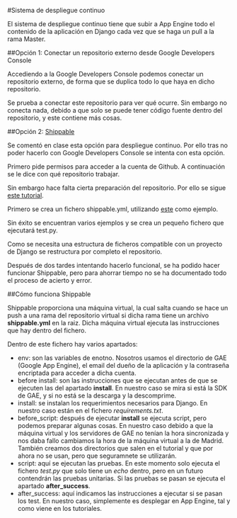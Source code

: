 #Sistema de despliegue continuo

El sistema de despliegue continuo tiene que subir a App Engine todo el contenido de la aplicación en Django cada vez que se haga un pull a la rama Master.

##Opción 1: Conectar un repositorio externo desde Google Developers Console

Accediendo a la Google Developers Console podemos conectar un repositorio externo, de forma que se duplica todo lo que haya en dicho repositorio.

Se prueba a conectar este repositorio para ver qué ocurre. Sin embargo no conecta nada, debido a que solo se puede tener código fuente dentro del repositorio, y este contiene más cosas.

##Opción 2: [Shippable](https://www.shippable.com/)

Se comentó en clase esta opción para despliegue continuo. Por ello tras no poder hacerlo con Google Developers Console se intenta con esta opción.

Primero pide permisos para acceder a la cuenta de Github. A continuación se le dice con qué repositorio trabajar.  

Sin embargo hace falta cierta preparación del repositorio. Por ello se sigue [este tutorial](http://docs.shippable.com/en/latest/start.html).

Primero se crea un fichero shippable.yml, utilizando [este](https://github.com/shippableSamples/sample-django-cloudsql-appengine/blob/master/shippable.yml) como ejemplo.

Sin éxito se encuentran varios ejemplos y se crea un pequeño fichero que ejecutará test.py.

Como se necesita una estructura de ficheros compatible con un proyecto de Django se restructura por completo el repositorio.

Después de dos tardes intentando hacerlo funcional, se ha podido hacer funcionar Shippable, pero para ahorrar tiempo no se ha documentado todo el proceso de acierto y error.

##Cómo funciona Shippable

Shippable proporciona una máquina virtual, la cual salta cuando se hace un push a una rama del repositorio virtual si dicha rama tiene un archivo __shippable.yml__ en la raiz. Dicha máquina virtual ejecuta las instrucciones que hay dentro del fichero.

Dentro de este fichero hay varios apartados:

- env: son las variables de enotno. Nosotros usamos el directorio de GAE (Google App Engine), el email del dueño de la aplicación y la contraseña encriptada para acceder a dicha cuenta.
- before install: son las instrucciones que se ejecutan antes de que se ejecuten las del apartado __install__. En nuestro caso se mira si está la SDK de GAE, y si no está se la descarga y la descomprime.
- install: se instalan los requerimientos necesarios para Django. En nuestro caso están en el fichero _requirements.txt_.
- before_script: después de ejecutar __install__ se ejecuta script, pero podemos preparar algunas cosas. En nuestro caso debido a que la máquina virtual y los servidores de GAE no tenían la hora sincronizada y nos daba fallo cambiamos la hora de la máquina virtual a la de Madrid. También creamos dos directorios que salen en el tutorial y que por ahora no se usan, pero que seguramnete se utilizarán.
- script: aquí se ejecutan las pruebas. En este momento solo ejecuta el fichero _test.py_ que solo tiene un _echo_ dentro, pero en un futuro contendrán las pruebas unitarias. Si las pruebas se pasan se ejecuta el apartado __after_success__.
- after_success: aquí indicamos las instrucciones a ejecutar si se pasan los test. En nuestro caso, simplemente es desplegar en App Engine, tal y como viene en los tutoriales. 





